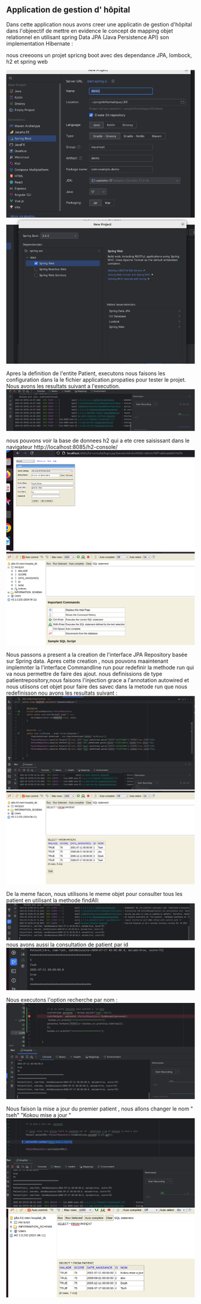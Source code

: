 
## Application de gestion d' hôpital
Dans cette application nous avons creer une applicatin de  gestion d'hôpital  dans l'objeectif de 
mettre en evidence le concept de mapping objet relationnel en utilisant spring Data 
 JPA (Java Persistence API)   son implementation Hibernate : 

nous creeoons un projet spricng boot avec des dependance  JPA, lombock, h2 et spring web

![creaio projet ](captureDEcran/img1.png)
![creaio projet ](captureDEcran/img2.png)

Apres la definition de  l'entite  Patient,  executons  nous faisons les configuration dans la le fichier 
application.propaties pour  tester le projet. Nous avons les resultats suivant a l'execution.
![test11](captureDEcran/test11.png)

nous pouvons voir la base de donnees h2 qui a ete cree saisissant dans le navigateur http://localhost:8085/h2-console/
![creaio projet ](captureDEcran/test12.png)
![creaio projet ](captureDEcran/test13.png)


Nous passons a present a la creation de l'interface JPA Repository basée sur Spring data. Apres cette creation , nous pouvons maaintenant  implemnter la 
l'interface Commandline run pour redefinir la methode run qui va nous permettre de faire des ajout.
nous definissions de type patientrepository,nous faisons l'injection grace a l'annotation autowired et nous utiisons cet objet pour faire  des savec dans la metode run que nous redefinisson
nou avons les resultats suivant :
![test](captureDEcran/test32.png)
![test](captureDEcran/test31.png)

De la meme facon, nous utilisons le meme objet pour  consulter tous les patient en utilisant 
 la methode findAll:
![test](captureDEcran/test41.png)
 nous avons aussi la consultation de patient par id
![test](captureDEcran/test51.png)

 Nous executons l'option recherche  par nom :
 ![test](captureDEcran/test61.png)

Nous faison la mise a jour du premier patient , nous 
allons changer le nom " tseh" "Kokou mise a jour "
![test](captureDEcran/test71.png)
![test](captureDEcran/test72.png)


